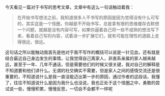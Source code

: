 今天看见一篇对于书写的思考文章，文章中有这么一句话触动着我：

> 在开始书写想法之前，我知道很多人不书写的原因是因为觉得没有什么可写的，其实这是一个怪圈，你越是不开始书写，总是拿有限的思维缓存去默想一个问题，就越是没有内容可写，如果你逼着自己将一些不成熟的想法写下来，看着自己写的内容，试着进一步扩展它们，就有可能在理性的道路上走得很远，很远。

这句话之所以能触动我首先是他对于我不写作的概括可以说是一针见血，还有就是结合最近自己身边发生的事情，让我觉得自己离家人，非直系亲属的家人越来越远，甚至于一年、几年不通话，但是需要他们的时候又很关键，我对自己的解释是不知道要和他们讲什么。无谓的社交确实不需要，但是家人之间的感情交流还是很重要的，不知道说什么是我一直没能迈出第一步的原因，通过作者的这段话，我懂了，往往不知道说什么是因为我什么也没说，我也正处于这个怪圈之中，勇敢的尝试说一些，慢慢积累，慢慢反思，一切会不会都不一样呢